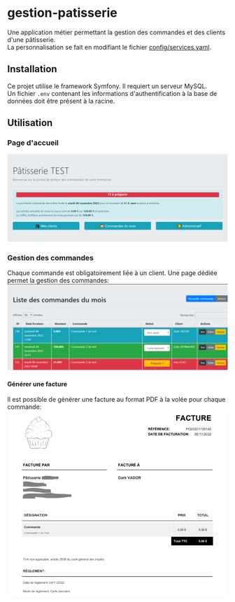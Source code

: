 # gestion-patisserie
Une application métier permettant la gestion des commandes et des clients d'une pâtisserie.  
La personnalisation se fait en modifiant le fichier [config/services.yaml](config/services.yaml).
## Installation
Ce projet utilise le framework Symfony. Il requiert un serveur MySQL.  
Un fichier `.env` contenant les informations d'authentification à la base de données doit être présent à la racine.
## Utilisation
### Page d'accueil
![Homepage](screenshots/home.png)
### Gestion des commandes
Chaque commande est obligatoirement liée à un client. Une page dédiée permet la gestion des commandes:
![Orders](screenshots/orders.png)  
#### Générer une facture
Il est possible de générer une facture au format PDF à la volée pour chaque commande:
![Invoice](screenshots/invoice.png)
